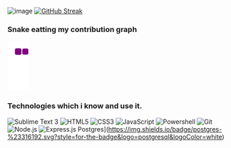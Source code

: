 ![image](https://c.tenor.com/vmk7T3OWjV8AAAAi/meow-meow-catboy.gif) [![GitHub Streak](http://github-readme-streak-stats.herokuapp.com?user=NicolaiCushnir&theme=vue)](https://git.io/streak-stats)

### Snake eatting my contribution graph
![snake gif](https://github.com/NicolaiCushnir/NicolaiCushnir/blob/output/github-contribution-grid-snake.gif)

### Technologies which i know and use it.
![Sublime Text 3](https://img.shields.io/badge/sublime_text-%23575757.svg?&style=for-the-badge&logo=sublime-text&logoColor=important)
![HTML5](https://img.shields.io/badge/HTML5-E34F26?style=for-the-badge&logo=html5&logoColor=white)
![CSS3](https://img.shields.io/badge/CSS3-1572B6?style=for-the-badge&logo=css3&logoColor=white)
![JavaScript](https://img.shields.io/badge/JavaScript-323330?style=for-the-badge&logo=javascript&logoColor=F7DF1E)
![Powershell](https://img.shields.io/badge/powershell-5391FE?style=for-the-badge&logo=powershell&logoColor=white)
![Git](https://img.shields.io/badge/GIT-E44C30?style=for-the-badge&logo=git&logoColor=white)
![Node.js](https://img.shields.io/badge/Node.js-43853D?style=for-the-badge&logo=node.js&logoColor=whit)
![Express.js](https://img.shields.io/badge/Express.js-404D59?style=for-the-badge)
Postgres](https://img.shields.io/badge/postgres-%23316192.svg?style=for-the-badge&logo=postgresql&logoColor=white)
